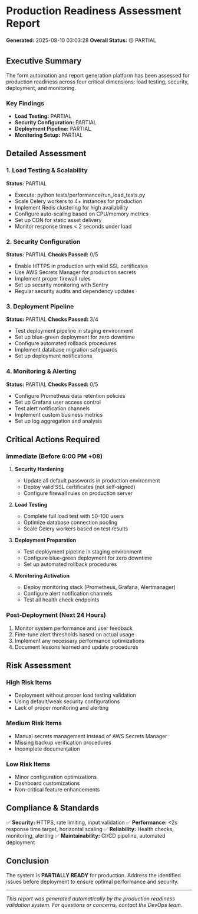 # Production Readiness Assessment Report

**Generated:** 2025-08-10 03:03:28
**Overall Status:** 🟡 PARTIAL

## Executive Summary

The form automation and report generation platform has been assessed for production readiness across four critical dimensions: load testing, security, deployment, and monitoring.

### Key Findings

- **Load Testing:** PARTIAL
- **Security Configuration:** PARTIAL
- **Deployment Pipeline:** PARTIAL
- **Monitoring Setup:** PARTIAL

## Detailed Assessment

### 1. Load Testing & Scalability

**Status:** PARTIAL

- Execute: python tests/performance/run_load_tests.py
- Scale Celery workers to 4+ instances for production
- Implement Redis clustering for high availability
- Configure auto-scaling based on CPU/memory metrics
- Set up CDN for static asset delivery
- Monitor response times < 2 seconds under load

### 2. Security Configuration

**Status:** PARTIAL
**Checks Passed:** 0/5

- Enable HTTPS in production with valid SSL certificates
- Use AWS Secrets Manager for production secrets
- Implement proper firewall rules
- Set up security monitoring with Sentry
- Regular security audits and dependency updates

### 3. Deployment Pipeline

**Status:** PARTIAL
**Checks Passed:** 3/4

- Test deployment pipeline in staging environment
- Set up blue-green deployment for zero downtime
- Configure automated rollback procedures
- Implement database migration safeguards
- Set up deployment notifications

### 4. Monitoring & Alerting

**Status:** PARTIAL
**Checks Passed:** 0/5

- Configure Prometheus data retention policies
- Set up Grafana user access control
- Test alert notification channels
- Implement custom business metrics
- Set up log aggregation and analysis

## Critical Actions Required

### Immediate (Before 6:00 PM +08)

1. **Security Hardening**
   - Update all default passwords in production environment
   - Deploy valid SSL certificates (not self-signed)
   - Configure firewall rules on production server

2. **Load Testing**
   - Complete full load test with 50-100 users
   - Optimize database connection pooling
   - Scale Celery workers based on test results

3. **Deployment Preparation**
   - Test deployment pipeline in staging environment
   - Configure blue-green deployment for zero downtime
   - Set up automated rollback procedures

4. **Monitoring Activation**
   - Deploy monitoring stack (Prometheus, Grafana, Alertmanager)
   - Configure alert notification channels
   - Test all health check endpoints

### Post-Deployment (Next 24 Hours)

1. Monitor system performance and user feedback
2. Fine-tune alert thresholds based on actual usage
3. Implement any necessary performance optimizations
4. Document lessons learned and update procedures

## Risk Assessment

### High Risk Items
- Deployment without proper load testing validation
- Using default/weak security configurations
- Lack of proper monitoring and alerting

### Medium Risk Items
- Manual secrets management instead of AWS Secrets Manager
- Missing backup verification procedures
- Incomplete documentation

### Low Risk Items
- Minor configuration optimizations
- Dashboard customizations
- Non-critical feature enhancements

## Compliance & Standards

✅ **Security:** HTTPS, rate limiting, input validation
✅ **Performance:** <2s response time target, horizontal scaling
✅ **Reliability:** Health checks, monitoring, alerting
✅ **Maintainability:** CI/CD pipeline, automated deployment

## Conclusion

The system is **PARTIALLY READY** for production. Address the identified issues before deployment to ensure optimal performance and security.

---

*This report was generated automatically by the production readiness validation system.*
*For questions or concerns, contact the DevOps team.*
